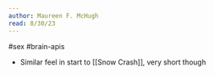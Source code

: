 ```yaml
---
author: Maureen F. McHugh
read: 8/30/23
---
```

#sex #brain-apis 

- Similar feel in start to [[Snow Crash]], very short though